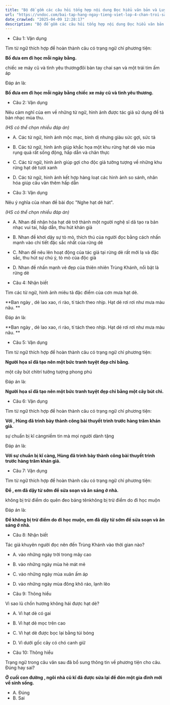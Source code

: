 ```yaml
---
title: "Bộ đề gồm các câu hỏi tổng hợp nội dung Đọc hiểu văn bản và Luyện từ và câu được học ở Tuần 33 trong chương trình Tiếng Việt lớp 4 Tập 2 Chân trời sáng tạo."
url: "https://vndoc.com/bai-tap-hang-ngay-tieng-viet-lop-4-chan-troi-sang-tao-tuan-33-thu-5-338531"
date_crawled: "2025-04-09 12:28:17"
description: "Bộ đề gồm các câu hỏi tổng hợp nội dung Đọc hiểu văn bản và Luyện từ và câu được học ở Tuần 33 trong chương trình Tiếng Việt lớp 4 Tập 2 Chân trời sáng tạo."
---
```


* Câu 1:  Vận dụng

Tìm từ ngữ thích hợp để hoàn thành câu có trạng ngữ chỉ phương tiện:

**Bố đưa em đi học mỗi ngày bằng.**

chiếc xe máy cũ và tình yêu thươngđôi bàn tay chai sạn và một trái tim ấm áp

Đáp án là:

**Bố đưa em đi học mỗi ngày bằng chiếc xe máy cũ và tình yêu thương.**

* Câu 2:  Vận dụng

Nêu cảm nghĩ của em về những từ ngữ, hình ảnh được tác giả sử dụng để tả bản nhạc mùa thu.

_(HS có thể chọn nhiều đáp án)_

  * A. Các từ ngữ, hình ảnh mộc mạc, bình dị nhưng giàu sức gợi, sức tả 
  * B. Các từ ngữ, hình ảnh giúp khắc họa một khu rừng hạt dẻ vào mùa rụng quả rất sống động, hấp dẫn và chân thực 
  * C. Các từ ngữ, hình ảnh giúp gợi cho độc giả tưởng tượng về những khu rừng hạt dẻ tươi xanh 
  * D. Các từ ngữ, hình ảnh kết hợp hàng loạt các hình ảnh so sánh, nhân hóa giúp câu văn thêm hấp dẫn 



* Câu 3:  Vận dụng

Nêu ý nghĩa của nhan đề bài đọc "Nghe hạt dẻ hát".

_(HS có thể chọn nhiều đáp án)_

  * A. Nhan đề nhân hóa hạt dẻ trở thành một người nghệ sĩ dã tạo ra bản nhạc vui tai, hấp dẫn, thu hút khán giả 
  * B. Nhan đề khơi dậy sự tò mò, thích thú của người đọc bằng cách nhấn mạnh vào chi tiết đặc sắc nhất của rừng dẻ 
  * C. Nhan đề nêu lên hoạt động của tác giả tại rừng dẻ rất mới lạ và đặc sắc, thu hút sự chú ý, tò mò của độc giả 
  * D. Nhan đề nhấn mạnh vẻ đẹp của thiên nhiên Trùng Khánh, nổi bật là rừng dẻ 



* Câu 4:  Nhận biết

Tìm các từ ngữ, hình ảnh miêu tả đặc điểm của cơn mưa hạt dẻ.

**Ban ngày , dẻ lao xao, rì rào, tí tách theo nhịp. Hạt dẻ rơi rơi như mưa màu nâu. **

Đáp án là:

**Ban ngày , dẻ lao xao, rì rào, tí tách theo nhịp. Hạt dẻ rơi rơi như mưa màu nâu. **

* Câu 5:  Vận dụng

Tìm từ ngữ thích hợp để hoàn thành câu có trạng ngữ chỉ phương tiện:

**Người họa sĩ đã tạo nên một bức tranh tuyệt đẹp chỉ bằng.**

một cây bút chìtrí tưởng tượng phong phú

Đáp án là:

**Người họa sĩ đã tạo nên một bức tranh tuyệt đẹp chỉ bằng một cây bút chì.**

* Câu 6:  Vận dụng

Tìm từ ngữ thích hợp để hoàn thành câu có trạng ngữ chỉ phương tiện:

**Với , Hùng đã trình bày thành công bài thuyết trình trước hàng trăm khán giả.**

sự chuẩn bị kĩ càngniềm tin mà mọi người dành tặng

Đáp án là:

**Với sự chuẩn bị kĩ càng, Hùng đã trình bày thành công bài thuyết trình trước hàng trăm khán giả.**

* Câu 7:  Vận dụng

Tìm từ ngữ thích hợp để hoàn thành câu có trạng ngữ chỉ phương tiện:

**Để , em đã dậy từ sớm để sửa soạn và ăn sáng ở nhà.**

không bị trừ điểm do quên đeo bảng tênkhông bị trừ điểm do đi học muộn

Đáp án là:

**Để không bị trừ điểm do đi học muộn, em đã dậy từ sớm để sửa soạn và ăn sáng ở nhà.**

* Câu 8:  Nhận biết

Tác giả khuyên người đọc nên đến Trùng Khánh vào thời gian nào?

  * A. vào những ngày trời trong mây cao 
  * B. vào những ngày mùa hè mát mẻ 
  * C. vào những ngày mùa xuân ấm áp 
  * D. vào những ngày mùa đông khô ráo, lạnh lẽo 



* Câu 9:  Thông hiểu

Vì sao lũ chồn hương không hái được hạt dẻ?

  * A. Vì hạt dẻ có gai 
  * B. Vì hạt dẻ mọc trên cao 
  * C. Vì hạt dẻ được bọc lại bằng túi bóng 
  * D. Vì dưới gốc cây có chó canh giữ 



* Câu 10:  Thông hiểu

Trạng ngữ trong câu văn sau đã bổ sung thông tin về phương tiện cho câu. Đúng hay sai?

**Ở cuối con đường , ngôi nhà cũ kĩ đã được sửa lại để đón một gia đình mới về sinh sống.**

  * A. Đúng 
  * B. Sai 


